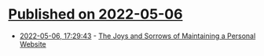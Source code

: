 # [Published on 2022-05-06](index.md)

* [2022-05-06, 17:29:43](https://news.ycombinator.com/item?id=31287746) - [The Joys and Sorrows of Maintaining a Personal Website](https://cheapskatesguide.org/articles/joys-and-sorrows.html)
